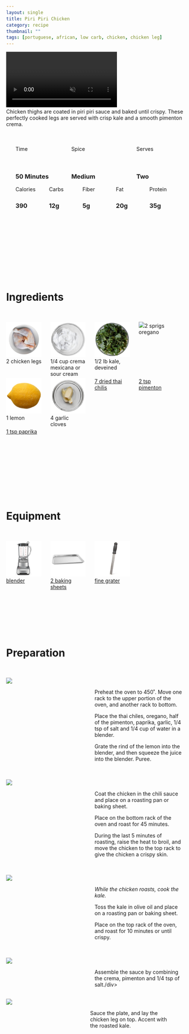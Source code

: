 ```yaml
---
layout: single
title: Piri Piri Chicken
category: recipe
thumbnail: ""
tags: [portuguese, african, low carb, chicken, chicken leg]
---
```

<div class="spacer"></div>

<div class="backgroundvideo">
  <video autoplay loop muted class="banner__video"; poster="">
    <source src="" type="video/mp4"></video></div>

<div id="recipedescription">
Chicken thighs are coated in piri piri sauce and baked until crispy. These perfectly cooked legs are served with crisp kale and a smooth pimenton crema.

<div id="spacer"></div>

<div id= "recipedetails">
<div id= "time"> Time </div>
<div id= "spice"> Spice </div>
<div id= "serves"> Serves </div>
</div>

<div id="spacer"></div>

<div id= "recipedetails">
<div id= "time"><h3> 50 Minutes</h3> </div>
<div id= "spice"><h3> Medium</h3> </div>
<div id= "serves"><h3> Two </h3> </div>
</div>

<div id="spacer"></div>

<div id= "nutrition">
<div id="calories"> Calories </div>
<div id="carbs"> Carbs </div>
<div id="fiber"> Fiber </div>
<div id="fat"> Fat </div>
<div id="protein"> Protein </div>
</div>

<div id= "nutrition">
<div id="calories"><h3> 390 </h3> </div>
<div id="carbs"><h3> 12g</h3> </div>
<div id="fiber"><h3> 5g</h3> </div>
<div id="fat"><h3> 20g</h3> </div>
<div id="protein"><h3> 35g</h3> </div>
</div>

<div id= "ingredienthdr">
<h1>Ingredients</h1>
</div>

<div id="ingredients">
<div id="ingredientone"><img src="/images/chickenleg.jpeg"/> 2 chicken legs </div>
<div id="ingredienttwo"><img src="/images/cremamexicana.jpeg"/>1/4 cup crema mexicana or sour cream</div>
<div id="ingredientthree"><img src="/images/kale.jpeg"/>1/2 lb kale, deveined</div>
<div id="ingredientfour"><img src="/images/2 oregano.jpeg"/>2 sprigs oregano</div>
</div>

<div id="ingredients">
<div id="ingredientone"><img src="/images/lemon.jpeg"/>1 lemon</div>
<div id="ingredienttwo"><img src="/images/4garlic.jpeg"/>4 garlic cloves</div>
<div id="ingredientthree"><a href="https://www.amazon.com/Your-Kitchen-Organic-Dried-Chili/dp/B00K750D5K/ref=as_li_ss_tl?s=grocery&rps=1&ie=UTF8&qid=1481990844&sr=1-2&keywords=dried+thai+chili&refinements=p_85:2470955011&th=1&linkCode=ll1&tag=cilalime09-20&linkId=da81fa08f8e93e8d35007e58fe8791e5"/>7 dried thai chilis</a></div>
<div id="ingredientfour"><a href="https://www.amazon.com/Chiquilin-Smoked-Paprika-2-64-oz/dp/B000NO943C/ref=as_li_ss_tl?s=grocery&ie=UTF8&qid=1482159841&sr=1-1&keywords=pimenton&th=1&linkCode=ll1&tag=cilalime09-20&linkId=4d50e1eb58b6df7acced02dd47f7c72a"/>2 tsp pimenton</a></div>
</div>

<div id="ingredients">
<div id="ingredientone"><a href=""/>1 tsp paprika</a></div>
</div>

<div id= "equipmenthdr">
<h1>Equipment</h1>
</div>

<div id="equipment">
<div id="equipmentone"><a href="https://www.amazon.com/Breville-BBL605XL-Hemisphere-Control-Blender/dp/B005I72LMU/ref=as_li_ss_tl?s=kitchen&rps=1&ie=UTF8&qid=1481601822&sr=1-14&keywords=blender&refinements=p_85:2470955011,p_36:1253526011&linkCode=ll1&tag=cilalime09-20&linkId=b637316d3937e7e1c15e28b6e74a1c97"><img src="/images/blender.jpeg"/>blender</a></div>
<div id="equipmenttwo"><a href="https://www.amazon.com/Nordic-Ware-Natural-Aluminum-Commercial/dp/B000G0KJG4/ref=as_li_ss_tl?s=kitchen&rps=1&ie=UTF8&qid=1481599505&sr=1-5&keywords=baking+sheet&refinements=p_85:2470955011&linkCode=ll1&tag=cilalime09-20&linkId=678ae86e82d77d1a2615466229b01cfd"><img src="/images/bakingsheet.jpeg"/>2 baking sheets</a></div>
<div id="equipmentthree"><a href="https://www.amazon.com/Microplane-40020-Classic-Zester-Grater/dp/B00004S7V8/ref=as_li_ss_tl?ie=UTF8&qid=1481946192&sr=8-3&keywords=microplane+fine+grater&linkCode=ll1&tag=cilalime09-20&linkId=bb041caf65081d4a889796b169ef7407"><img src="/images/finegrater.jpeg"/> fine grater </a></div>

</div>

<div id="preparation">
<h1>Preparation</h1>
</div>

<div id="instruction">
<div id="image"><img src="/images/piripirichicken1.jpeg"/> </div>
<div id="step">Preheat the oven to 450˚. Move one rack to the upper portion of the oven, and another rack to bottom.
<p>Place the thai chiles, oregano, half of the pimenton, paprika, garlic, 1/4 tsp of salt and 1/4 cup of water in a blender.</p>
<p>Grate the rind of the lemon into the blender, and then squeeze the juice into the blender. Puree.</p></div>
</div>

<div id="instruction">
<div id="image"><img src="/images/piripirichicken2.jpeg"/> </div>
<div id="step">Coat the chicken in the chili sauce and place on a roasting pan or baking sheet.
<p>Place on the bottom rack of the oven and roast for 45 minutes.</p>
<p>During the last 5 minutes of roasting, raise the heat to broil, and move the chicken to the top rack to give the chicken a crispy skin.</p></div>
</div>

<div id="instruction">
<div id="image"><img src="/images/piripirichicken3.jpeg"/> </div>
<div id="step"><i>While the chicken roasts, cook the kale.</i>
<p>Toss the kale in olive oil and place on a roasting pan or baking sheet.</p>
<p>Place on the top rack of the oven, and roast for 10 minutes or until crispy.</p></div>
</div>

<div id="instruction">
<div id="image"><img src="/images/piripirichicken4.jpeg"/> </div>
<div id="step">Assemble the sauce by combining the crema, pimenton and 1/4 tsp of salt./div>
</div>

<div id="instruction">
<div id="image"><img src="/images/piripirichicken5.jpeg"/> </div>
<div id="step">Sauce the plate, and lay the chicken leg on top. Accent with the roasted kale.</div>
</div>

<style>
#backgroundvideo {
  position: absolute;
  top: 80px;
  left: 0;
  right: 0;
  width: 750px;
}
  
#banner__video {
    margin-left: -200px;
    position: relative; }

#overlay {
   position: absolute; 
   margin-top: 300px;
   z-index: 10; }

#recipedetails { width: 100%; display:inline-block; float: left;}
#time { width: 30%; float: left; margin-left: 5%}
#spice { width: 30%; float: left;}
#serves { width 30%; float: left; margin-left: 5%;}
.clear {clear:both;}

#spacer {padding-top:50px;}

#nutrition { width: 100%; display:inline-block;}
#calories { width: 18%; float: left; margin-left: 5%;}
#carbs { width: 18%; float: left; margin-left: 0%;}
#fiber { width: 18%; float: left; margin-left: 0%;}
#fat { width: 18%; float: left; margin-left: 0%;}
#protein { width: 18%; float: left; margin-right:5%;}
.clear {clear:both;}

#ingredienthdr { margin-top:200px; margin-bottom: 50px; font-family: $serif;}

#ingredients { width: 95%; display:inline-block;}
#ingredientone { width: 20%; float:left;}
#ingredienttwo { width: 20%; float:left; margin-left: 5%;}
#ingredientthree { width:20%; float:left; margin-left: 5%;}
#ingredientfour { width:20%; float:left; margin-left: 5%;}
.clear {clear:both;}

#equipmenthdr { margin-top:200px; margin-bottom:50px; font-family: $serif;}

#equipment { width: 95%; display:inline-block;}
#equipmentone { width: 20%; float:left;}
#equipmenttwo { width: 20%; float:left; margin-left: 5%;}
#equipmentthree { width:20%; float:left; margin-left: 5%;}
#equipmentfour { width:20%; float:left; margin-left: 5%;}
.clear {clear:both;}

#preparation { margin-top: 150px; margin-bottom: 50px; font-family: $serif;}

#instruction { width:95%; display:inline-block;}
#image { width: 40%; float:left;}
#step { width: 50%; float:right; margin-top: 30px; margin-bottom: 30px;}
.clear {clear:both;}
</style>
